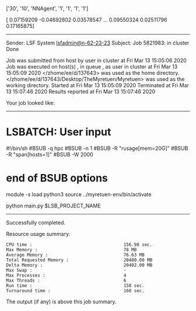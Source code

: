 

 ['30', '10', 'NNAgent', '1', '1', '1', '1'] 


[ 0.07159209 -0.04692802  0.03578547 ...  0.09550324  0.02511796
  0.17165875]

------------------------------------------------------------
Sender: LSF System <lsfadmin@n-62-23-23>
Subject: Job 5821983: <NNAgent9Test0> in cluster <dcc> Done

Job <NNAgent9Test0> was submitted from host <n-62-30-7> by user <s183905> in cluster <dcc> at Fri Mar 13 15:05:06 2020
Job was executed on host(s) <n-62-23-23>, in queue <hpc>, as user <s183905> in cluster <dcc> at Fri Mar 13 15:05:09 2020
</zhome/ee/d/137643> was used as the home directory.
</zhome/ee/d/137643/Desktop/TheMyretuen/Myretuen> was used as the working directory.
Started at Fri Mar 13 15:05:09 2020
Terminated at Fri Mar 13 15:07:46 2020
Results reported at Fri Mar 13 15:07:46 2020

Your job looked like:

------------------------------------------------------------
# LSBATCH: User input
#!/bin/sh
#BSUB -q hpc
#BSUB -n 1
#BSUB -R "rusage[mem=20G]"
#BSUB -R "span[hosts=1]"
#BSUB -W 2000
# end of BSUB options

module -s load python3
source ../myretuen-env/bin/activate

python main.py $LSB_PROJECT_NAME


------------------------------------------------------------

Successfully completed.

Resource usage summary:

    CPU time :                                   156.98 sec.
    Max Memory :                                 78 MB
    Average Memory :                             76.63 MB
    Total Requested Memory :                     20480.00 MB
    Delta Memory :                               20402.00 MB
    Max Swap :                                   -
    Max Processes :                              4
    Max Threads :                                6
    Run time :                                   158 sec.
    Turnaround time :                            160 sec.

The output (if any) is above this job summary.


